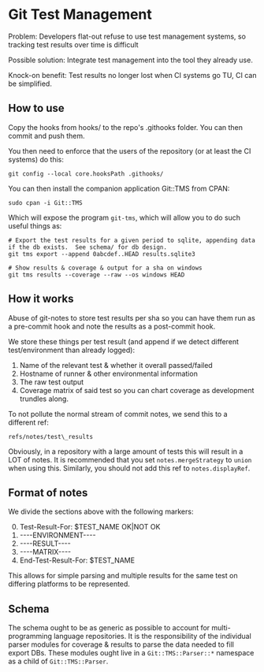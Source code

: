 # Git Test Management

Problem: Developers flat-out refuse to use test management systems, so tracking test results over time is difficult

Possible solution: Integrate test management into the tool they already use.

Knock-on benefit: Test results no longer lost when CI systems go TU, CI can be simplified.

## How to use

Copy the hooks from hooks/ to the repo's .githooks folder.
You can then commit and push them.

You then need to enforce that the users of the repository (or at least the CI systems) do this:

`git config --local core.hooksPath .githooks/`

You can then install the companion application Git::TMS from CPAN:

`sudo cpan -i Git::TMS`

Which will expose the program `git-tms`, which will allow you to do such useful things as:

```
# Export the test results for a given period to sqlite, appending data if the db exists.  See schema/ for db design.
git tms export --append 0abcdef..HEAD results.sqlite3

# Show results & coverage & output for a sha on windows
git tms results --coverage --raw --os windows HEAD

```

## How it works

Abuse of git-notes to store test results per sha so you can have them run as a pre-commit hook and note the results as a post-commit hook.

We store these things per test result (and append if we detect different test/environment than already logged):

1. Name of the relevant test & whether it overall passed/failed
2. Hostname of runner & other environmental information
2. The raw test output
3. Coverage matrix of said test so you can chart coverage as development trundles along.

To not pollute the normal stream of commit notes, we send this to a different ref:

`refs/notes/test\_results`

Obviously, in a repository with a large amount of tests this will result in a LOT of notes.
It is recommended that you set `notes.mergeStrategy` to `union` when using this.
Similarly, you should not add this ref to `notes.displayRef`.

## Format of notes

We divide the sections above with the following markers:

0. Test-Result-For: $TEST\_NAME OK|NOT OK
1. ----ENVIRONMENT----
1. ----RESULT----
2. ----MATRIX----
3. End-Test-Result-For: $TEST\_NAME

This allows for simple parsing and multiple results for the same test on differing platforms to be represented.

## Schema

The schema ought to be as generic as possible to account for multi-programming language repositories.
It is the responsibility of the individual parser modules for coverage & results to parse the data needed to fill export DBs.
These modules ought live in a `Git::TMS::Parser::*` namespace as a child of `Git::TMS::Parser`.
